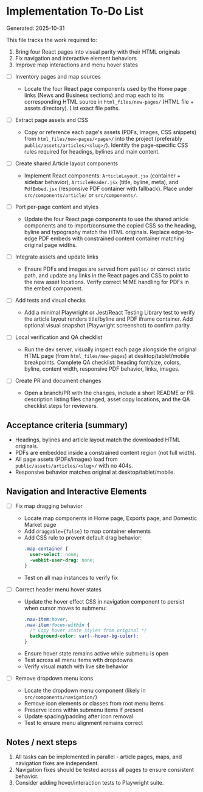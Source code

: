 # Implementation To‑Do List

Generated: 2025-10-31

This file tracks the work required to:
1. Bring four React pages into visual parity with their HTML originals
2. Fix navigation and interactive element behaviors
3. Improve map interactions and menu hover states

- [ ] Inventory pages and map sources
  - Locate the four React page components used by the Home page links (News and Business sections) and map each to its corresponding HTML source in `html_files/new-pages/` (HTML file + assets directory). List exact file paths.

- [ ] Extract page assets and CSS
  - Copy or reference each page's assets (PDFs, images, CSS snippets) from `html_files/new-pages/<page>/` into the project (preferably `public/assets/articles/<slug>/`). Identify the page-specific CSS rules required for headings, bylines and main content.

- [ ] Create shared Article layout components
  - Implement React components: `ArticleLayout.jsx` (container + sidebar behavior), `ArticleHeader.jsx` (title, byline, meta), and `PdfEmbed.jsx` (responsive PDF container with fallback). Place under `src/components/article/` or `src/components/`.

- [ ] Port per-page content and styles
  - Update the four React page components to use the shared article components and to import/consume the copied CSS so the heading, byline and typography match the HTML originals. Replace edge-to-edge PDF embeds with constrained content container matching original page widths.

- [ ] Integrate assets and update links
  - Ensure PDFs and images are served from `public/` or correct static path, and update any links in the React pages and CSS to point to the new asset locations. Verify correct MIME handling for PDFs in the embed component.

- [ ] Add tests and visual checks
  - Add a minimal Playwright or Jest/React Testing Library test to verify the article layout renders title/byline and PDF iframe container. Add optional visual snapshot (Playwright screenshot) to confirm parity.

- [ ] Local verification and QA checklist
  - Run the dev server, visually inspect each page alongside the original HTML page (from `html_files/new-pages`) at desktop/tablet/mobile breakpoints. Complete QA checklist: heading font/size, colors, byline, content width, responsive PDF behavior, links, images.

- [ ] Create PR and document changes
  - Open a branch/PR with the changes, include a short README or PR description listing files changed, asset copy locations, and the QA checklist steps for reviewers.


## Acceptance criteria (summary)
- Headings, bylines and article layout match the downloaded HTML originals.
- PDFs are embedded inside a constrained content region (not full width).
- All page assets (PDFs/images) load from `public/assets/articles/<slug>/` with no 404s.
- Responsive behavior matches original at desktop/tablet/mobile.


## Navigation and Interactive Elements

- [ ] Fix map dragging behavior
  - Locate map components in Home page, Exports page, and Domestic Market page
  - Add `draggable={false}` to map container elements
  - Add CSS rule to prevent default drag behavior:
    ```css
    .map-container {
      user-select: none;
      -webkit-user-drag: none;
    }
    ```
  - Test on all map instances to verify fix

- [ ] Correct header menu hover states
  - Update the hover effect CSS in navigation component to persist when cursor moves to submenu:
    ```css
    .nav-item:hover,
    .nav-item:focus-within {
      /* Copy hover state styles from original */
      background-color: var(--hover-bg-color);
    }
    ```
  - Ensure hover state remains active while submenu is open
  - Test across all menu items with dropdowns
  - Verify visual match with live site behavior

- [ ] Remove dropdown menu icons
  - Locate the dropdown menu component (likely in `src/components/navigation/`)
  - Remove icon elements or classes from root menu items
  - Preserve icons within submenu items if present
  - Update spacing/padding after icon removal
  - Test to ensure menu alignment remains correct

## Notes / next steps
1. All tasks can be implemented in parallel - article pages, maps, and navigation fixes are independent.
2. Navigation fixes should be tested across all pages to ensure consistent behavior.
3. Consider adding hover/interaction tests to Playwright suite.

